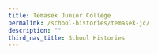 ```yaml
---
title: Temasek Junior College
permalink: /school-histories/temasek-jc/
description: ""
third_nav_title: School Histories
---
```


